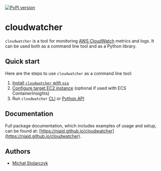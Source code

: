 [![PyPI version](https://badge.fury.io/py/cloudwatcher.svg)](https://badge.fury.io/py/cloudwatcher)

# cloudwatcher

`cloudwatcher` is a tool for monitoring [AWS CloudWatch](https://aws.amazon.com/cloudwatch/) metrics and logs. It can be used both as a command line tool and as a Python library.

## Quick start

Here are the steps to use `cloudwatcher` as a command line tool:

1. [Install `cloudwatcher` with `pip`](installation.md)
2. [Configure target EC2 instance](EC2_instance_setup.md) (optional if used with ECS ContainerInsights)
3. Run `cloudwatcher` [CLI](usage.md) or [Python API](API_usage.md)

## Documentation

Full package documentation, which includes examples of usage and setup, can be found at: [https://niaid.github.io/cloudwatcher](https://niaid.github.io/cloudwatcher).

## Authors

- [Michał Stolarczyk](michal.stolarczyk@nih.gov)
